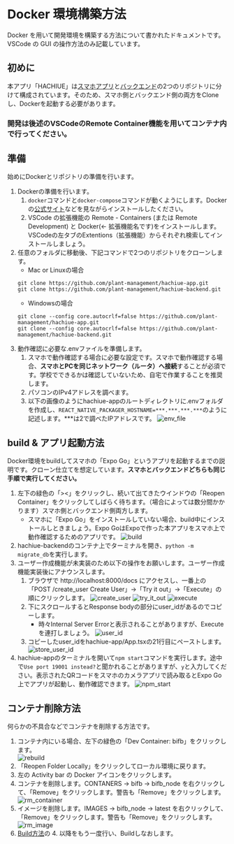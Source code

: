 # Docker 環境構築方法

Docker を用いて開発環境を構築する方法について書かれたドキュメントです。VSCode の GUI の操作方法のみ記載しています。

## 初めに

本アプリ「HACHIUE」は[スマホアプリ](https://github.com/plant-management/hachiue-docs)と[バックエンド](https://github.com/plant-management/hachiue-backend)の2つのリポジトリに分けて構成されています。そのため、スマホ側とバックエンド側の両方をCloneし、Dockerを起動する必要があります。  
### 開発は後述のVSCodeのRemote Container機能を用いてコンテナ内で行ってください。

## 準備

始めにDockerとリポジトリの準備を行います。

1. Dockerの準備を行います。
   1. `docker`コマンドと`docker-compose`コマンドが動くようにします。Dockerの[公式サイト](https://docs.docker.com/get-docker/)などを見ながらインストールしたください。
   2. VSCode の拡張機能の Remote - Containers (または Remote Development) と Docker(← 拡張機能名です)をインストールします。VSCodeの左タブのExtentions（拡張機能）からそれぞれ検索してインストールしましょう。
2. 任意のフォルダに移動後、下記コマンドで2つのリポジトリをクローンします。  
   - Mac or Linuxの場合
    ```
    git clone https://github.com/plant-management/hachiue-app.git
    git clone https://github.com/plant-management/hachiue-backend.git
    ```
   - Windowsの場合
    ```
    git clone --config core.autocrlf=false https://github.com/plant-management/hachiue-app.git
    git clone --config core.autocrlf=false https://github.com/plant-management/hachiue-backend.git
3. 動作確認に必要な.envファイルを準備します。
   1. スマホで動作確認する場合に必要な設定です。スマホで動作確認する場合、**スマホとPCを同じネットワーク（ルータ）へ接続**することが必須です。学校でできるかは確認していないため、自宅で作業することを推奨します。
   2. パソコンのIPv4アドレスを調べます。
   3. 以下の画像のようにhachiue-appのルートディレクトリに.envフォルダを作成し、`REACT_NATIVE_PACKAGER_HOSTNAME=***.***.***.***`のように記述します。***は2で調べたIPアドレスです。
   ![env_file](images/docker_operation/env_file.png)


## build & アプリ起動方法

Docker環境をbuildしてスマホの「Expo Go」というアプリを起動するまでの説明です。クローン仕立てを想定しています。**スマホとバックエンドどちらも同じ手順で実行してください。**

1. 左下の緑色の「><」をクリックし、続いて出てきたウインドウの「Reopen Container」をクリックしてしばらく待ちます。（場合によっては数分間かかります）スマホ側とバックエンド側両方します。
   - スマホに「Expo Go」をインストールしていない場合、build中にインストールしときましょう。Expo GoはExpoで作った本アプリをスマホ上で動作確認するためのアプリです。
   ![build](images/docker_operation/build.png)
2. hachiue-backendのコンテナ上でターミナルを開き、`python -m migrate_db`を実行します。
3. ユーザー作成機能が未実装のため以下の操作をお願いします。ユーザー作成機能実装後にアナウンスします。
   1. ブラウザで http://localhost:8000/docs にアクセスし、一番上の「POST /create_user Create User」→「Try it out」→「Execute」の順にクリックします。
   ![create_user](images/docker_operation/create_user.png)
   ![try_it_out](images/docker_operation/try_it_out.png)
   ![execute](images/docker_operation/execute.png)
   2. 下にスクロールするとResponse bodyの部分にuser_idがあるのでコピーします。
      - 時々Internal Server Errorと表示されることがありますが、Executeを連打しましょう。
   ![user_id](images/docker_operation/user_id.png)
   3. コピーしたuser_idをhachiue-app/App.tsxの21行目にペーストします。
   ![store_user_id](images/docker_operation/store_user_id.png)
4. hachiue-appのターミナルを開いて`npm start`コマンドを実行します。途中で`Use port 19001 instead?`と聞かれることがありますが、`y`と入力してください。表示されたQRコードをスマホのカメラアプリで読み取るとExpo Go上でアプリが起動し、動作確認できます。
   ![npm_start](images/docker_operation/npm_start.png)

## コンテナ削除方法

何らかの不具合などでコンテナを削除する方法です。

1. コンテナ内にいる場合、左下の緑色の「Dev Container: bifb」をクリックします。  
   ![rebuild](https://github.com/yochimonji/bifb/blob/images/docker_operation/rebuild.png)
2. 「Reopen Folder Locally」をクリックしてローカル環境に戻ります。
3. 左の Activity bar の Docker アイコンをクリックします。
4. コンテナを削除します。CONTANERS -> bifb -> bifb_node を右クリックして、「Remove」をクリックします。警告も「Remove」をクリックします。  
   ![rm_container](https://github.com/yochimonji/bifb/blob/images/docker_operation/rm_container.png)
5. イメージを削除します。IMAGES -> bifb_node -> latest を右クリックして、「Remove」をクリックします。警告も「Remove」をクリックします。  
   ![rm_image](https://github.com/yochimonji/bifb/blob/images/docker_operation/rm_image.png)
6. [Build方法](#build-方法)の 4. 以降をもう一度行い、Buildしなおします。
